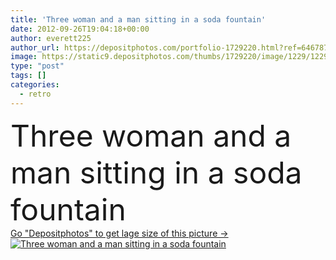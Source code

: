 ```yaml
---
title: 'Three woman and a man sitting in a soda fountain'
date: 2012-09-26T19:04:18+00:00
author: everett225
author_url: https://depositphotos.com/portfolio-1729220.html?ref=64678756
image: https://static9.depositphotos.com/thumbs/1729220/image/1229/12299339/api_thumb_450.jpg?forcejpeg=true
type: "post"
tags: []
categories: 
  - retro
---
```

<div aling="center">
            <font size="60"> Three woman and a man sitting in a soda fountain</font>   
</div>
<div>
    <a href='https://static9.depositphotos.com/thumbs/1729220/image/1229/12299339/api_thumb_450.jpg?forcejpeg=true?ref=64678756' target=_blank > Go "Depositphotos" to get lage size of this picture ->
        <img href='https://static9.depositphotos.com/thumbs/1729220/image/1229/12299339/api_thumb_450.jpg?forcejpeg=true?ref=64678756' src='https://static9.depositphotos.com/1729220/1229/i/950/depositphotos_12299339-stock-photo-three-woman-and-a-man.jpg?forcejpeg=true' alt='Three woman and a man sitting in a soda fountain' >
    </a>
</div>
